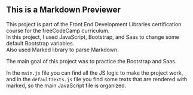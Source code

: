 ## This is a Markdown Previewer

This project is part of the Front End Development Libraries certification course for the freeCodeCamp curriculum.  
In this project, I used JavaScript, Bootstrap, and Saas to change some default Bootstrap variables.  
Also used Marked library to parse Markdown.

The main goal of this project was to practice the Bootstrap and Saas.

In the `main.js` file you can find all the JS logic to make the project work,  
and in the `defaultTexts.js` file you find some texts that are rendered with marked, so the main JavaScript file is organized.

